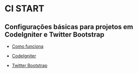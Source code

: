 CI START
========

## Configurações básicas para projetos em CodeIgniter e Twitter Bootstrap

* [Como funciona](http://www.renanmpimentel.com/ci_start)

* [CodeIgniter](http://www.codeigniter.com)

* [Twitter Bootstrap](http://twitter.github.com/bootstrap/)

